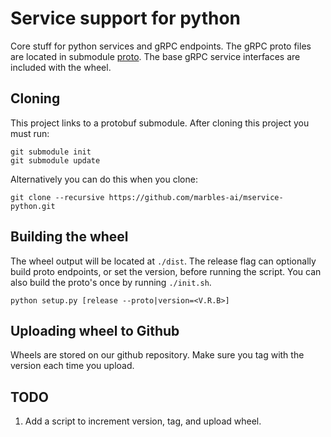 # Service support for python

Core stuff for python services and gRPC endpoints. The gRPC proto files are located in submodule [proto](./proto). 
The base gRPC service interfaces are included with the wheel.

## Cloning
This project links to a protobuf submodule. After cloning this project you must run:
```
git submodule init
git submodule update
```

Alternatively you can do this when you clone:
```
git clone --recursive https://github.com/marbles-ai/mservice-python.git
```

## Building the wheel
The wheel output will be located at `./dist`. The release flag can optionally build proto endpoints, or set the version,
before running the script. You can also build the proto's once by running `./init.sh`. 
```
python setup.py [release --proto|version=<V.R.B>]
```

## Uploading wheel to Github

Wheels are stored on our github repository. 
Make sure you tag with the version each time you upload.

## TODO
1. Add a script to increment version, tag, and upload wheel.

